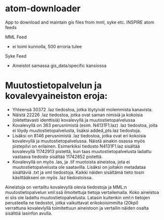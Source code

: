 # atom-downloader
App to download and maintain gis files from mml, syke etc. INSPIRE atom feeds

MML Feed
- ei toimi kunnolla, 500 erroria tulee 

Syke Feed
- Aineistot samassa gis_data/specific kansiossa

# Muutostietopalvelun ja kovalevyaineiston eroja:
* Yhteensä 30372 .laz tiedostoa, jotka löytyivät molemmista kanavista.
* Näistä 22226 .laz tiedostoa, jotka ovat saman nimisiä ja kokoisia (oletettavasti identtisiä) kovalevyllä ja muutostietopalvelussa
* Kovalevyllä on 363 perusnimistä (esim. N4131F1.laz)  .laz tiedostoa, joita ei löydy muutostietopalvelusta, lisäksi added_pts.laz tiedostoja.
* Lisäksi on 8146 perusnimistä .laz tiedostoa, jotka ovat eri kokoisia kovalevyllä ja muutostietopalvelussa. Näistä ainakin osassa myös pistepilvi on erilainen. Esimerkiksi tiedosto N4131F1.laz sisältää kovalevyllä 11742913 pistettä, kun taas muutostietopalvelusta ladattu vastaava tiedosto sisältää 11742852 pistettä.
* Kovalevyllä on myös .las, ja .tif muotoista aineistoa, jota ei muutostietopalvelusta ole saatavilla. Lisäksi on joitakin metadataa sisältäviä .txt ja xml tiedostoja. Kaikki näiden sisältämä tieto tosin käsittääkseni on myös .laz tiedostoissa.

Aineistoja on vertailtu kovalevyllä olevia tiedostoja ja MML:n muutostietopalvelun xml:ssä ilmoitettuja tietoja vertailemalla. Koko aineistoa ei siis ole ladattu muutostietopalvelusta. Latasin kuitenkin xml:n tietojen perusteella ne tiedostot, jotka vaikuttavat erikokoisimmilta (20kpl) verrattuna kovalevlyllä toimitettuun aineistoon ja vertailin näiden osalta sisältöä lasinfon avulla.
